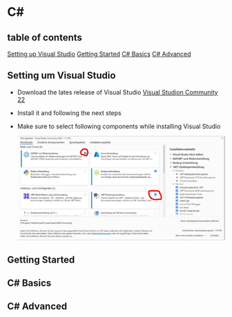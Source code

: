 # C#

## table of contents

[Setting up Visual Studio](##setting-up-visual-studio)
[Getting Started](##gettting-started)
[C# Basics](##c#-basics)
[C# Advanced](##c#-advanced)

## Setting um Visual Studio
- Download the lates release of Visual Studio [Visual Studion Community 22](https://visualstudio.microsoft.com/de/downloads/)
- Install it and following the next steps

- Make sure to select following components while installing Visual Studio

  ![Selection for components](/Images/InstallVisualStudioSelectComponents.jpg?raw=true "Select components for VS")

## Getting Started

## C# Basics

## C# Advanced
